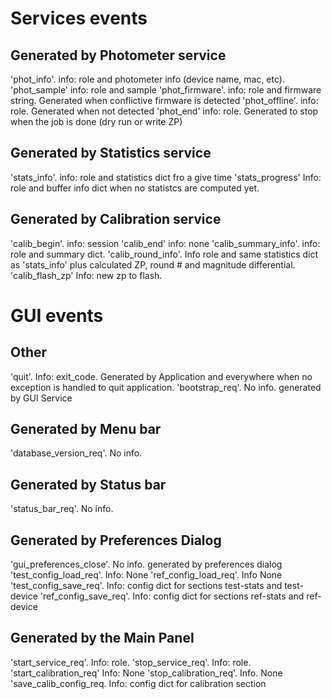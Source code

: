 # Services events

## Generated by Photometer service

'phot_info'.           info: role and photometer info (device name, mac, etc).
'phot_sample'          info: role and sample
'phot_firmware'.       info: role and firmware string. Generated when conflictive firmware is detected
'phot_offline'.        info: role. Generated when not detected
'phot_end'             info: role. Generated to stop when the job is done (dry run or write ZP)

## Generated by Statistics service
'stats_info'.          info: role and statistics dict fro a give time
'stats_progress'       Info: role and buffer info dict when no statistcs are computed yet.

## Generated by Calibration service
'calib_begin'.         info: session
'calib_end'            info: none
'calib_summary_info'.  info: role and summary dict.
'calib_round_info'.    Info role and same statistics dict as 'stats_info' plus calculated ZP, round # and magnitude differential.
'calib_flash_zp'       Info: new zp to flash.

# GUI events

## Other
'quit'. Info: exit_code. Generated by Application and everywhere when no exception is handled to quit application.
'bootstrap_req'. No info. generated by GUI Service

## Generated by Menu bar
'database_version_req'. No info. 


## Generated by Status bar
'status_bar_req'. No info.

## Generated by Preferences Dialog
'gui_preferences_close'. No info. generated by preferences dialog
'test_config_load_req'. Info: None
'ref_config_load_req'. Info None
'test_config_save_req'. Info: config dict for sections test-stats and test-device
'ref_config_save_req'. Info: config dict for sections ref-stats and ref-device

## Generated by the Main Panel
'start_service_req'. Info: role. 
'stop_service_req'. Info: role.
'start_calibration_req' Info: None
'stop_calibration_req'. Info. None
'save_calib_config_req. Info: config dict for calibration section


